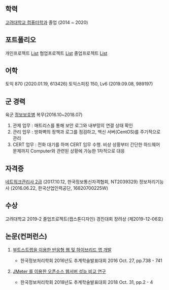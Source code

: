 ## 학력

[고려대학교 컴퓨터학과](http://cs.korea.ac.kr/cs/index.do) 졸업 (2014 ~ 2020)

## 포트폴리오

개인프로젝트 [List](https://newtype94.github.io/categories/%ED%8F%AC%ED%8A%B8%ED%8F%B4%EB%A6%AC%EC%98%A4/%EA%B0%9C%EC%9D%B8%ED%94%84%EB%A1%9C%EC%A0%9D%ED%8A%B8/)
협업프로젝트 [List](https://newtype94.github.io/categories/%ED%8F%AC%ED%8A%B8%ED%8F%B4%EB%A6%AC%EC%98%A4/%ED%98%91%EC%97%85%ED%94%84%EB%A1%9C%EC%A0%9D%ED%8A%B8/)
졸업프로젝트 [List](https://newtype94.github.io/categories/%ED%8F%AC%ED%8A%B8%ED%8F%B4%EB%A6%AC%EC%98%A4/%EC%A1%B8%EC%97%85%ED%94%84%EB%A1%9C%EC%A0%9D%ED%8A%B8/)

## 어학

토익 870 (2020.01.19, 613426)
토익스피킹 150, Lv6 (2019.09.08, 989197)

## 군 경력

육군 [정보보호병](https://namu.wiki/w/%EC%A0%95%EB%B3%B4%EB%B3%B4%ED%98%B8%EB%B3%91) 복무(2016.10~2018.07)

1. 관제 업무 : 매트리스를 통해 보안 로그와 내부망의 연결 상태 확인
2. 관리 업무 : 방화벽의 정책과 로그를 점검하고, 백신 서버(CentOS)를 주기적으로 관리
3. CERT 업무 : 전화 대기를 하며 CERT 임무 수행. 비상 상황부터 간단한 하드웨어 문제까지 Computer와 관련된 상황에 가능한 1차적으로 대응

## 자격증

[네트워크관리사 2급](https://www.icqa.or.kr/cn/page/network) (2017.10.12, 한국정보통신자격협회, NT2039329)
정보처리기능사 (2016.06.22, 한국산업인력공단, 16820700225W)

## 수상

고려대학교 2019-2 졸업프로젝트(캡스톤디자인) 경진대회 장려상 (제2019-12-06호)

## 논문(컨퍼런스)

1. [부트스트랩을 이용한 반응형 웹 및 하이브리드 앱 개발](http://www.ndsl.kr/ndsl/search/detail/article/articleSearchResultDetail.do?cn=NPAP12621977&SITE=CLICK)

   - 한국정보처리학회 2016년도 추계학술발표대회 2016 Oct. 27, pp.738 - 741

2. [JMeter 를 이용한 오픈소스 웹서버 성능 비교 연구](http://www.ndsl.kr/ndsl/search/detail/article/articleSearchResultDetail.do?cn=NPAP12896933)

   - 한국정보처리학회 2018년도 추계학술발표대회 2018 Oct. 31, pp.2 - 4
